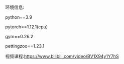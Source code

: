 环境信息:

python==3.9

pytorch==1.12.1(cpu)

gym==0.26.2

pettingzoo==1.23.1

视频课程:https://www.bilibili.com/video/BV1X94y1Y7hS
